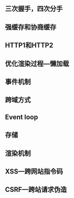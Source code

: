 ## 三次握手，四次分手
## 强缓存和协商缓存
## HTTP1和HTTP2
## 优化渲染过程—懒加载
## 事件机制
## 跨域方式
## Event loop
## 存储
## 渲染机制
## XSS—跨网站指令码
## CSRF—跨站请求伪造
